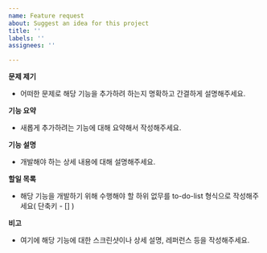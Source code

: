 ```yaml
---
name: Feature request
about: Suggest an idea for this project
title: ''
labels: ''
assignees: ''

---
```


**문제 제기**
- 어떠한 문제로 해당 기능을 추가하려 하는지 명확하고 간결하게 설명해주세요.

**기능 요약**
- 새롭게 추가하려는 기능에 대해 요약해서 작성해주세요.

**기능 설명**
- 개발해야 하는 상세 내용에 대해 설명해주세요.

**할일 목록**
- 해당 기능을 개발하기 위해 수행해야 할 하위 없무를 to-do-list 형식으로 작성해주세요( 단축키 - [] )

**비고**
- 여기에 해당 기능에 대한 스크린샷이나 상세 설명, 레퍼런스 등을 작성해주세요.
